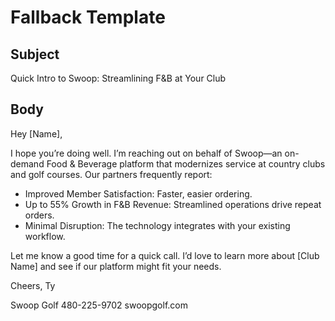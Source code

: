 # Fallback Template

## Subject
Quick Intro to Swoop: Streamlining F&B at Your Club

## Body
Hey [Name],

I hope you’re doing well. I’m reaching out on behalf of Swoop—an on-demand Food & Beverage platform that modernizes service at country clubs and golf courses. Our partners frequently report:

- Improved Member Satisfaction: Faster, easier ordering.
- Up to 55% Growth in F&B Revenue: Streamlined operations drive repeat orders.
- Minimal Disruption: The technology integrates with your existing workflow.

Let me know a good time for a quick call. I’d love to learn more about [Club Name] and see if our platform might fit your needs.

Cheers,
Ty

Swoop Golf
480-225-9702
swoopgolf.com

